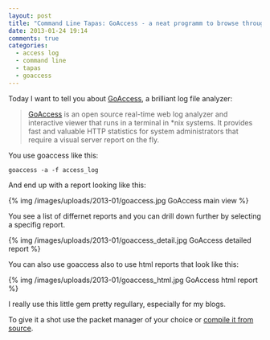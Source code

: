 ```yaml
---
layout: post
title: "Command Line Tapas: GoAccess - a neat programm to browse through your access log"
date: 2013-01-24 19:14
comments: true
categories: 
  - access log
  - command line
  - tapas
  - goaccess
---
```


Today I want to tell you about [GoAccess][1], a brilliant log file analyzer:

> [GoAccess][1] is an open source real-time web log analyzer and interactive viewer that runs in a terminal in *nix systems. It provides fast and valuable HTTP statistics for system administrators that require a visual server report on the fly.


You use goaccess like this:

    goaccess -a -f access_log

And end up with a report looking like this:

{% img /images/uploads/2013-01/goaccess.jpg GoAccess main view %}

You see a list of differnet reports and you can drill down further by selecting a specifig report.

{% img /images/uploads/2013-01/goaccess_detail.jpg GoAccess detailed report %}

You can also use goaccess also to use html reports that look like this:

{% img /images/uploads/2013-01/goaccess_html.jpg GoAccess html report %}

I really use this little gem pretty regullary, especially for my blogs.

To give it a shot use the packet manager of your choice or [compile it from source][2].

[1]: http://goaccess.prosoftcorp.com/
[2]: http://goaccess.prosoftcorp.com/download
